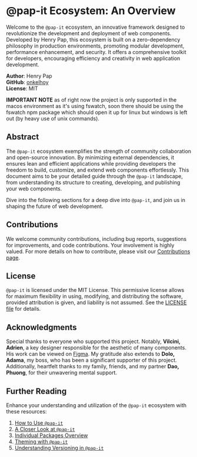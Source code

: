 # @pap-it Ecosystem: An Overview

Welcome to the `@pap-it` ecosystem, an innovative framework designed to revolutionize the development and deployment of web components. Developed by Henry Pap, this ecosystem is built on a zero-dependency philosophy in production environments, promoting modular development, performance enhancement, and security. It offers a comprehensive toolkit for developers, encouraging efficiency and creativity in web application development.

**Author**: Henry Pap\
**GitHub**: [onkelhoy](https://github.com/onkelhoy/web-components)\
**License**: MIT

**IMPORTANT NOTE** as of right now the project is only supported in the macos environment as it's using fswatch, soon there should be using the fswatch npm package which should open it up for linux but windows is left out (by heavy use of unix commands).

## Abstract

The `@pap-it` ecosystem exemplifies the strength of community collaboration and open-source innovation. By minimizing external dependencies, it ensures lean and efficient applications while providing developers the freedom to build, customize, and extend web components effortlessly. This document aims to be your detailed guide through the `@pap-it` landscape, from understanding its structure to creating, developing, and publishing your web components.

Dive into the following sections for a deep dive into `@pap-it`, and join us in shaping the future of web development.

## Contributions

We welcome community contributions, including bug reports, suggestions for improvements, and code contributions. Your involvement is highly valued. For more details on how to contribute, please visit our [Contributions page](./CONTRIBUTING.md).

## License

`@pap-it` is licensed under the MIT License. This permissive license allows for maximum flexibility in using, modifying, and distributing the software, provided attribution is given, and liability is not assumed. See the [LICENSE file](./LICENSE) for details.

## Acknowledgments

Special thanks to everyone who supported this project. Notably, **Vilcini, Adrien**, a key designer responsible for the aesthetic of many components. His work can be viewed on [Figma](https://www.figma.com/file/Ok5aSJW5KqgusO5MuYui6q/Circular-Design-System-(CDS)?type=design&node-id=2669-25209&mode=design&t=22qOpUOq1GEoV6F5-0). My gratitude also extends to **Dolo, Adama**, my boss, who has been a significant supporter of this project. Additionally, heartfelt thanks to my family, friends, and my partner **Dao, Phuong**, for their unwavering mental support.

## Further Reading

Enhance your understanding and utilization of the `@pap-it` ecosystem with these resources:

1. [How to Use `@pap-it`](./documentation/how-to-use.md)
2. [A Closer Look at `@pap-it`](./documentation/global.md)
3. [Individual Packages Overview](./documentation/package.md)
4. [Theming with `@pap-it`](./themes/README.md)
5. [Understanding Versioning in `@pap-it`](./scripts/versioning/README.md)
